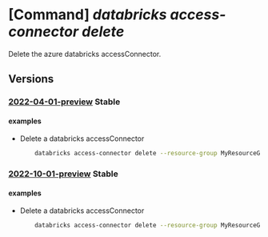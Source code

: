 # [Command] _databricks access-connector delete_

Delete the azure databricks accessConnector.

## Versions

### [2022-04-01-preview](/Resources/mgmt-plane/L3N1YnNjcmlwdGlvbnMve30vcmVzb3VyY2Vncm91cHMve30vcHJvdmlkZXJzL21pY3Jvc29mdC5kYXRhYnJpY2tzL2FjY2Vzc2Nvbm5lY3RvcnMve30=/2022-04-01-preview.xml) **Stable**

<!-- mgmt-plane /subscriptions/{}/resourcegroups/{}/providers/microsoft.databricks/accessconnectors/{} 2022-04-01-preview -->

#### examples

- Delete a databricks accessConnector
    ```bash
        databricks access-connector delete --resource-group MyResourceGroup --name MyAccessConnector
    ```

### [2022-10-01-preview](/Resources/mgmt-plane/L3N1YnNjcmlwdGlvbnMve30vcmVzb3VyY2Vncm91cHMve30vcHJvdmlkZXJzL21pY3Jvc29mdC5kYXRhYnJpY2tzL2FjY2Vzc2Nvbm5lY3RvcnMve30=/2022-10-01-preview.xml) **Stable**

<!-- mgmt-plane /subscriptions/{}/resourcegroups/{}/providers/microsoft.databricks/accessconnectors/{} 2022-10-01-preview -->

#### examples

- Delete a databricks accessConnector
    ```bash
        databricks access-connector delete --resource-group MyResourceGroup --name MyAccessConnector
    ```
